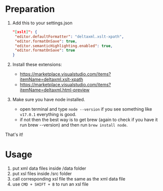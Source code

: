 # Preparation

1. Add this to your settings.json

   ```json
   "[xslt]": {
    "editor.defaultFormatter": "deltaxml.xslt-xpath",
    "editor.formatOnSave": true,
    "editor.semanticHighlighting.enabled": true,
    "editor.formatOnSave": true
   }
   ```

2. Install these extensions:

   - https://marketplace.visualstudio.com/items?itemName=deltaxml.xslt-xpath
   - https://marketplace.visualstudio.com/items?itemName=deltaxml.html-preview

3. Make sure you have node installed.
   - open terminal and type `node --version` if you see something like `v17.0.1` everything is good.
   - if not then the best way is to get brew (again to check if you have it run brew --version) and then run `brew install node`.

That's it!

# Usage

1. put xml data files inside /data folder
2. put xsl files inside /src folder
3. call corresponding xsl file the same as the xml data file
4. use `CMD + SHIFT + B` to run an xsl file
